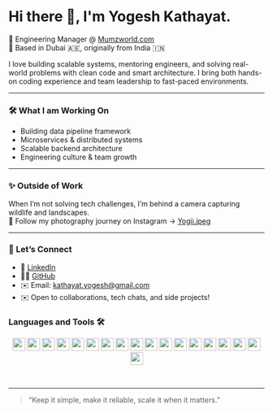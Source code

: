 
# Hi there 👋, I'm Yogesh Kathayat.

🚀 Engineering Manager @ [Mumzworld.com](https://www.mumzworld.com)  
📍 Based in Dubai 🇦🇪, originally from India 🇮🇳



I love building scalable systems, mentoring engineers, and solving real-world problems with clean code and smart architecture. I bring both hands-on coding experience and team leadership to fast-paced environments.

---

### 🛠️ What I am Working On
- Building data pipeline framework
- Microservices & distributed systems
- Scalable backend architecture
- Engineering culture & team growth 

---

### ✨ Outside of Work
When I’m not solving tech challenges, I’m behind a camera capturing wildlife and landscapes.  
📸 Follow my photography journey on Instagram → [Yogii.jpeg](https://www.instagram.com/yogii.jpeg)

---

### 💬 Let’s Connect
- 💼 [LinkedIn](https://www.linkedin.com/in/ykathayat/)  
- 🧑‍💻 [GitHub](https://github.com/ykathayat)
- ✉️ Email: kathayat.yogesh@gmail.com
- ✉️ Open to collaborations, tech chats, and side projects!


### Languages and Tools 🛠

<p align="center">
<img src="https://img.shields.io/badge/-Nodejs-339933?style=for-the-badge&&logo=Node.js&logoColor=ffffff" height="25"/>
 <img src="https://img.shields.io/badge/-Typescript-3776AB?style=for-the-badge&&logo=typescript&logoColor=000000&labelColor=blue" height="25"/> 
<img src="https://img.shields.io/badge/javascript-F7DF1E.svg?&style=for-the-badge&logo=javascript&logoColor=white" height="25"/>
<img src="http://img.shields.io/badge/-Go-blue?style=for-the-badge&logo=go&logoColor=ffffff" height="25"/>
<img src="https://img.shields.io/badge/mongodb-339933.svg?&style=for-the-badge&logo=mongodb&logoColor=white" height="25"/>
<img src="https://img.shields.io/badge/POSTGRESQL-blue.svg?&style=for-the-badge&logo=postgresql&logoColor=white" height="25"/>
<img src="https://img.shields.io/badge/nestjs-red.svg?&style=for-the-badge&logo=nestjs&logoColor=white" height="25"/>
<img src="https://img.shields.io/badge/express-black.svg?&style=for-the-badge&logo=express&logoColor=white" height="25"/>
<img src="https://img.shields.io/badge/ubuntu-42B029.svg?&style=for-the-badge&logo=ubuntu&logoColor=white" height="25"/>
<img src="https://img.shields.io/badge/VS%20Code-007ACC.svg?&style=for-the-badge&logo=visual-studio-code&logoColor=white" height="25"/>
<img src="https://img.shields.io/badge/git%20&%20github-FF9800.svg?&style=for-the-badge&logo=git&logoColor=white" height="25"/>
<img src="https://img.shields.io/badge/-React-61DAFB?style=for-the-badge&logo=react&logoColor=ffffff" height="25"/>
<img src="https://img.shields.io/badge/next.js-000000.svg?&style=for-the-badge&logo=next.js&logoColor=white" height="25"/>
<img src="https://img.shields.io/badge/docker-blue.svg?&style=for-the-badge&logo=docker&logoColor=white" height="25"/>
<img src="https://img.shields.io/badge/ansible-red.svg?&style=for-the-badge&logo=ansible&logoColor=white" height="25"/>
<img src="https://img.shields.io/badge/rabbitmq-FF9800.svg?&style=for-the-badge&logo=rabbitmq&logoColor=white" height="25"/>
<img src="https://img.shields.io/badge/elastic-blue.svg?&style=for-the-badge&logo=elastic&logoColor=white" height="25"/>
<img src="https://img.shields.io/badge/aws-FF9800.svg?&style=for-the-badge&logo=amazon&logoColor=white" height="25"/>
</p>

<br/>

---

> “Keep it simple, make it reliable, scale it when it matters.”
